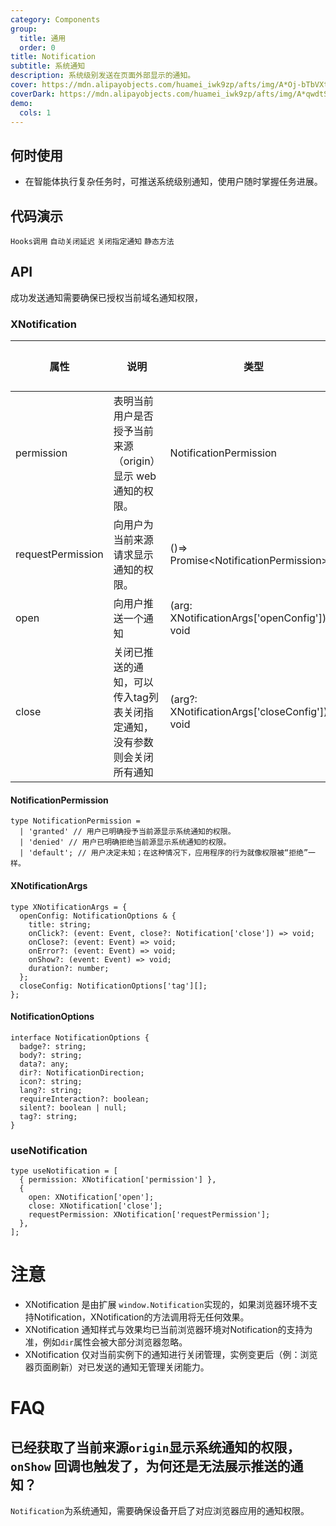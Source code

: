 ```yaml
---
category: Components
group:
  title: 通用
  order: 0
title: Notification
subtitle: 系统通知
description: 系统级别发送在页面外部显示的通知。
cover: https://mdn.alipayobjects.com/huamei_iwk9zp/afts/img/A*Oj-bTbVXtpQAAAAAAAAAAAAADgCCAQ/original
coverDark: https://mdn.alipayobjects.com/huamei_iwk9zp/afts/img/A*qwdtSKWXeikAAAAAAAAAAAAADgCCAQ/original
demo:
  cols: 1
---
```


## 何时使用

- 在智能体执行复杂任务时，可推送系统级别通知，使用户随时掌握任务进展。

## 代码演示

<!-- prettier-ignore -->
<code src="./demo/hooks.tsx">Hooks调用</code> 
<code src="./demo/duration.tsx">自动关闭延迟</code> 
<code src="./demo/close_tag.tsx">关闭指定通知</code> 
<code src="./demo/static-method.tsx">静态方法</code>

## API

成功发送通知需要确保已授权当前域名通知权限，

### XNotification

<!-- prettier-ignore -->
| 属性 | 说明 | 类型 | 默认值 | 版本 |
| --- | --- | --- | --- | --- |
| permission | 表明当前用户是否授予当前来源（origin）显示 web 通知的权限。 | NotificationPermission | - | - |
| requestPermission| 向用户为当前来源请求显示通知的权限。 | ()=> Promise\<NotificationPermission\> | - | - |
|open |向用户推送一个通知|(arg: XNotificationArgs['openConfig'])=> void | - | - |
|close|关闭已推送的通知，可以传入tag列表关闭指定通知，没有参数则会关闭所有通知|(arg?: XNotificationArgs['closeConfig'])=> void | - | - |

#### NotificationPermission

```tsx | pure
type NotificationPermission =
  | 'granted' // 用户已明确授予当前源显示系统通知的权限。
  | 'denied' // 用户已明确拒绝当前源显示系统通知的权限。
  | 'default'; // 用户决定未知；在这种情况下，应用程序的行为就像权限被“拒绝”一样。
```

#### XNotificationArgs

```tsx | pure
type XNotificationArgs = {
  openConfig: NotificationOptions & {
    title: string;
    onClick?: (event: Event, close?: Notification['close']) => void;
    onClose?: (event: Event) => void;
    onError?: (event: Event) => void;
    onShow?: (event: Event) => void;
    duration?: number;
  };
  closeConfig: NotificationOptions['tag'][];
};
```

#### NotificationOptions

```tsx | pure
interface NotificationOptions {
  badge?: string;
  body?: string;
  data?: any;
  dir?: NotificationDirection;
  icon?: string;
  lang?: string;
  requireInteraction?: boolean;
  silent?: boolean | null;
  tag?: string;
}
```

### useNotification

```tsx | pure
type useNotification = [
  { permission: XNotification['permission'] },
  {
    open: XNotification['open'];
    close: XNotification['close'];
    requestPermission: XNotification['requestPermission'];
  },
];
```

# 注意

- XNotification 是由扩展 `window.Notification`实现的，如果浏览器环境不支持Notification，XNotification的方法调用将无任何效果。
- XNotification 通知样式与效果均已当前浏览器环境对Notification的支持为准，例如`dir`属性会被大部分浏览器忽略。
- XNotification 仅对当前实例下的通知进行关闭管理，实例变更后（例：浏览器页面刷新）对已发送的通知无管理关闭能力。

# FAQ

## 已经获取了当前来源`origin`显示系统通知的权限，`onShow` 回调也触发了，为何还是无法展示推送的通知？

`Notification`为系统通知，需要确保设备开启了对应浏览器应用的通知权限。

